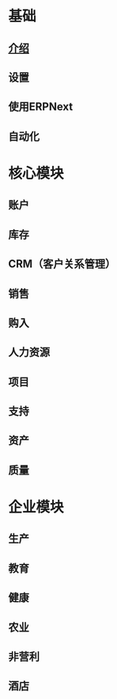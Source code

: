 # 基础

## [介绍](https://github.com/idealing/erpnext_tutorial/blob/master/%E7%94%A8%E6%88%B7%E6%89%8B%E5%86%8C/%E5%9F%BA%E7%A1%80/%E4%BB%8B%E7%BB%8D.md)

## 设置

## 使用ERPNext

## 自动化

# 核心模块

## 账户

## 库存

## CRM（客户关系管理）

## 销售

## 购入

## 人力资源

## 项目

## 支持

## 资产

## 质量

# 企业模块

## 生产

## 教育

## 健康

## 农业

## 非营利

## 酒店


